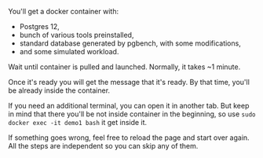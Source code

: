 You'll get a docker container with:

- Postgres 12,
- bunch of various tools preinstalled,
- standard database generated by pgbench, with some modifications,
- and some simulated workload.

Wait until container is pulled and launched. Normally, it takes ~1 minute.

Once it's ready you will get the message that it's ready. By that time, you'll be already inside the container.

If you need an additional terminal, you can open it in another tab. But keep in mind that there you'll be not inside container in the beginning, so use `sudo docker exec -it demo1 bash` it get inside it.

If something goes wrong, feel free to reload the page and start over again. All the steps are independent so you can skip any of them.
